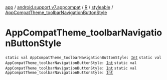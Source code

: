 [app](../../../index.md) / [android.support.v7.appcompat](../../index.md) / [R](../index.md) / [styleable](index.md) / [AppCompatTheme_toolbarNavigationButtonStyle](.)

# AppCompatTheme_toolbarNavigationButtonStyle

`static val AppCompatTheme_toolbarNavigationButtonStyle: `[`Int`](https://kotlinlang.org/api/latest/jvm/stdlib/kotlin/-int/index.html)
`static val AppCompatTheme_toolbarNavigationButtonStyle: `[`Int`](https://kotlinlang.org/api/latest/jvm/stdlib/kotlin/-int/index.html)
`static val AppCompatTheme_toolbarNavigationButtonStyle: `[`Int`](https://kotlinlang.org/api/latest/jvm/stdlib/kotlin/-int/index.html)
`static val AppCompatTheme_toolbarNavigationButtonStyle: `[`Int`](https://kotlinlang.org/api/latest/jvm/stdlib/kotlin/-int/index.html)